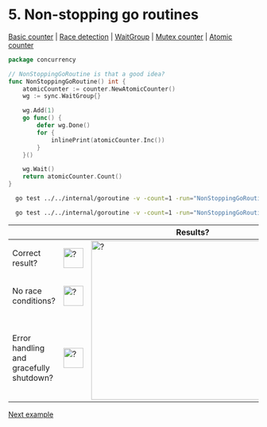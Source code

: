 # 5. Non-stopping go routines

[Basic counter](counter/basic.md) | [Race detection](race/race.md) | [WaitGroup](../../internal/concurrency/sync/waitgroup/README.md) | [Mutex counter](counter/mutex.md) | [Atomic counter](counter/atomic.md)

```go
package concurrency

// NonStoppingGoRoutine is that a good idea?
func NonStoppingGoRoutine() int {
	atomicCounter := counter.NewAtomicCounter()
	wg := sync.WaitGroup{}

	wg.Add(1)
	go func() {
		defer wg.Done()
		for {
			inlinePrint(atomicCounter.Inc())
		}
	}()

	wg.Wait()
	return atomicCounter.Count()
}
```

```bash
  go test ../../internal/goroutine -v -count=1 -run="NonStoppingGoRoutine$" 
```

```bash
  go test ../../internal/goroutine -v -count=1 -run="NonStoppingGoRoutine$" -race 
```

<table>
<thead> 
  <tr> 
    <th colspan="3">Results?</th> 
  </tr>
</thead>
<tbody>
  <tr>
    <td>Correct result?</td>
    <td><img height="40" src="../images/no.png" width="40" alt="?"/></td>
    <td rowspan="3"><img height="320" src="https://media.giphy.com/media/lTrbUqQJCif7NfbXoo/giphy.gif" width="568" alt="?"/></td>
  </tr> 
  <tr>
    <td>No race conditions?</td>
    <td><img height="40" src="../images/yes.png" width="40" alt="?"/></td> 
  </tr>
  <tr>
    <td>Error handling and gracefully shutdown?</td>
    <td><img height="40" src="../images/no.png" width="40" alt="?"/></td>
  </tr>
</tbody>
</table> 

[Next example](example_6.md)
